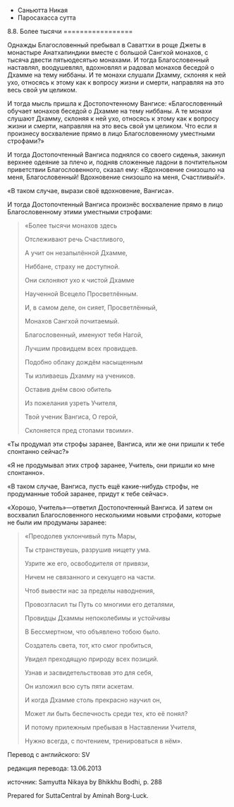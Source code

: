 









* Саньютта Никая
* Паросахасса сутта


8\.8\. Более тысячи
\=\=\=\=\=\=\=\=\=\=\=\=\=\=\=\=\=



Однажды Благословенный пребывал в Саваттхи в роще Джеты в монастыре Анатхапиндики вместе с большой Сангхой монахов, с тысяча двести пятьюдесятью монахами\. И тогда Благословенный наставлял, воодушевлял, вдохновлял и радовал монахов беседой о Дхамме на тему ниббаны\. И те монахи слушали Дхамму, склоняя к ней ухо, относясь к этому как к вопросу жизни и смерти, направляя на это весь свой ум целиком\.


И тогда мысль пришла к Достопочтенному Вангисе: «Благословенный обучает монахов беседой о Дхамме на тему ниббаны\. А те монахи слушают Дхамму, склоняя к ней ухо, относясь к этому как к вопросу жизни и смерти, направляя на это весь свой ум целиком\. Что если я произнесу восхваление прямо в лицо Благословенному уместными строфами?»


И тогда Достопочтенный Вангиса поднялся со своего сиденья, закинул верхнее одеяние за плечо и, подняв сложенные ладони в почтительном приветствии Благословенного, сказал ему: «Вдохновение снизошло на меня, Благословенный\! Вдохновение снизошло на меня, Счастливый\!»\.


«В таком случае, вырази своё вдохновение, Вангиса»\.


И тогда Достопочтенный Вангиса произнёс восхваление прямо в лицо Благословенному этими уместными строфами:



> «Более тысячи монахов здесь  
> 
> Отслеживают речь Счастливого,  
> 
> А учит он незапылённой Дхамме,  
> 
> Ниббане, страху не доступной\.  
> 
>   
> 
> Они склоняют ухо к чистой Дхамме  
> 
> Наученной Всецело Просветлённым\.  
> 
> И, в самом деле, он сияет, Просветлённый,  
> 
> Монахов Сангхой почитаемый\.  
> 
>   
> 
> Благословенный, именуют тебя Нагой,  
> 
> Лучшим провидцем всех провидцев\.  
> 
> Подобно облаку дождём насыщенным  
> 
> Ты изливаешь Дхамму на учеников\.  
> 
>   
> 
> Оставив днём свою обитель  
> 
> Из пожелания узреть Учителя,  
> 
> Твой ученик Вангиса, О герой,  
> 
> Склоняется пред стопами твоими»\.


«Ты продумал эти строфы заранее, Вангиса, или же они пришли к тебе спонтанно сейчас?»


«Я не продумывал этих строф заранее, Учитель, они пришли ко мне спонтанно»\.


«В таком случае, Вангиса, пусть ещё какие\-нибудь строфы, не продуманные тобой заранее, придут к тебе сейчас»\.


«Хорошо, Учитель»—ответил Достопочтенный Вангиса\. И затем он восхвалил Благословенного несколькими новыми строфами, которые не были им продуманы заранее:



> «Преодолев уклончивый путь Мары,  
> 
> Ты странствуешь, разрушив нищету ума\.  
> 
> Узрите же его, освободителя от привязи,  
> 
> Ничем не связанного и секущего на части\.  
> 
>   
> 
> Чтоб вывести нас за пределы наводнения,  
> 
> Провозгласил ты Путь со многими его деталями,  
> 
> Провидцы Дхаммы непоколебимы и устойчивы  
> 
> В Бессмертном, что объявлено тобою было\.  
> 
>   
> 
> Создатель света, тот, кто смог пробиться,  
> 
> Увидел преходящую природу всех позиций\.  
> 
> Узнав и засвидетельствовав это для себя,  
> 
> Он изложил всю суть пяти аскетам\.  
> 
>   
> 
> И когда Дхамме столь прекрасно научил он,  
> 
> Может ли быть беспечность среди тех, кто её понял?  
> 
> И потому прилежным пребывая в Наставлении Учителя,  
> 
> Нужно всегда, с почтением, тренироваться в нём»\.



Перевод с английского: SV


редакция перевода: 13\.06\.2013


источник: Samyutta Nikaya by Bhikkhu Bodhi, p\. 288


Prepared for SuttaCentral by Aminah Borg\-Luck\.






